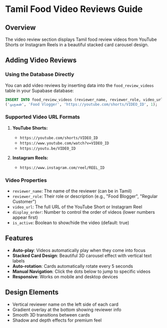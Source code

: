 # Tamil Food Video Reviews Guide

## Overview
The video review section displays Tamil food review videos from YouTube Shorts or Instagram Reels in a beautiful stacked card carousel design.

## Adding Video Reviews

### Using the Database Directly

You can add video reviews by inserting data into the `food_review_videos` table in your Supabase database:

```sql
INSERT INTO food_review_videos (reviewer_name, reviewer_role, video_url, display_order) VALUES
('முருகன்', 'Food Vlogger', 'https://youtube.com/shorts/VIDEO_ID', 1);
```

### Supported Video URL Formats

1. **YouTube Shorts:**
   - `https://youtube.com/shorts/VIDEO_ID`
   - `https://www.youtube.com/watch?v=VIDEO_ID`
   - `https://youtu.be/VIDEO_ID`

2. **Instagram Reels:**
   - `https://www.instagram.com/reel/REEL_ID`

### Video Properties

- `reviewer_name`: The name of the reviewer (can be in Tamil)
- `reviewer_role`: Their role or description (e.g., "Food Blogger", "Regular Customer")
- `video_url`: The full URL of the YouTube Short or Instagram Reel
- `display_order`: Number to control the order of videos (lower numbers appear first)
- `is_active`: Boolean to show/hide the video (default: true)

## Features

- **Auto-play**: Videos automatically play when they come into focus
- **Stacked Card Design**: Beautiful 3D carousel effect with vertical text labels
- **Auto-rotation**: Cards automatically rotate every 5 seconds
- **Manual Navigation**: Click the dots below to jump to specific videos
- **Responsive**: Works on mobile and desktop devices

## Design Elements

- Vertical reviewer name on the left side of each card
- Gradient overlay at the bottom showing reviewer info
- Smooth 3D transitions between cards
- Shadow and depth effects for premium feel
